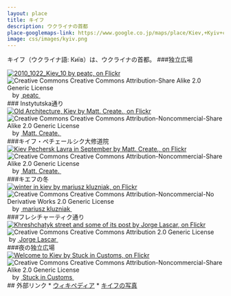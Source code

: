 ```yaml
---
layout: place
title: キイフ
description: ウクライナの首都
place-googlemaps-link: https://www.google.co.jp/maps/place/Kiev,+Kyiv+city,+Ukraine/
image: css/images/kyiv.png
---
```

キイフ（ウクライナ語: Київ）は、ウクライナの首都。
###独立広場
<div about='https://farm6.static.flickr.com/5099/5405318633_d213593186_b.jpg'><a href='https://www.flickr.com/photos/peatc/5405318633/' target='_blank'><img xmlns:dct='http://purl.org/dc/terms/' href='http://purl.org/dc/dcmitype/StillImage' rel='dct:type' src='https://farm6.static.flickr.com/5099/5405318633_d213593186_b.jpg' alt='2010_1022_Kiev_10 by peatc, on Flickr' title='2010_1022_Kiev_10 by peatc, on Flickr' border='0'/></a><br/><a rel='license' href='http://creativecommons.org/licenses/by-sa/2.0/' target='_blank'><img src='http://i.creativecommons.org/l/by-sa/2.0/80x15.png' alt='Creative Commons Creative Commons Attribution-Share Alike 2.0 Generic License' title='Creative Commons Creative Commons Attribution-Share Alike 2.0 Generic License' border='0' align='left'></a>&nbsp; &nbsp;by&nbsp;<a href='https://www.flickr.com/people/peatc/' target='_blank'>&nbsp;</a><a xmlns:cc='http://creativecommons.org/ns#' rel='cc:attributionURL' property='cc:attributionName' href='https://www.flickr.com/people/peatc/' target='_blank'>peatc</a><a href='http://www.imagecodr.org/' target='_blank'>&nbsp;</a></div>
### Instytutska通り
<div about='https://farm4.static.flickr.com/3819/10962915416_1eac115140_b.jpg'><a href='https://www.flickr.com/photos/mattsh/10962915416/' target='_blank'><img xmlns:dct='http://purl.org/dc/terms/' href='http://purl.org/dc/dcmitype/StillImage' rel='dct:type' src='https://farm4.static.flickr.com/3819/10962915416_1eac115140_b.jpg' alt='Old Architecture, Kiev by Matt. Create., on Flickr' title='Old Architecture, Kiev by Matt. Create., on Flickr' border='0'/></a><br/><a rel='license' href='http://creativecommons.org/licenses/by-nc-sa/2.0/' target='_blank'><img src='http://i.creativecommons.org/l/by-nc-sa/2.0/80x15.png' alt='Creative Commons Creative Commons Attribution-Noncommercial-Share Alike 2.0 Generic License' title='Creative Commons Creative Commons Attribution-Noncommercial-Share Alike 2.0 Generic License' border='0' align='left'></a>&nbsp; &nbsp;by&nbsp;<a href='https://www.flickr.com/people/mattsh/' target='_blank'>&nbsp;</a><a xmlns:cc='http://creativecommons.org/ns#' rel='cc:attributionURL' property='cc:attributionName' href='https://www.flickr.com/people/mattsh/' target='_blank'>Matt. Create.</a><a href='http://www.imagecodr.org/' target='_blank'>&nbsp;</a></div>
###キイフ・ペチェールシク大修道院
<div about='https://farm3.static.flickr.com/2884/10872941953_03e1e887d8_b.jpg'><a href='https://www.flickr.com/photos/mattsh/10872941953/' target='_blank'><img xmlns:dct='http://purl.org/dc/terms/' href='http://purl.org/dc/dcmitype/StillImage' rel='dct:type' src='https://farm3.static.flickr.com/2884/10872941953_03e1e887d8_b.jpg' alt='Kiev Pechersk Lavra in September by Matt. Create., on Flickr' title='Kiev Pechersk Lavra in September by Matt. Create., on Flickr' border='0'/></a><br/><a rel='license' href='http://creativecommons.org/licenses/by-nc-sa/2.0/' target='_blank'><img src='http://i.creativecommons.org/l/by-nc-sa/2.0/80x15.png' alt='Creative Commons Creative Commons Attribution-Noncommercial-Share Alike 2.0 Generic License' title='Creative Commons Creative Commons Attribution-Noncommercial-Share Alike 2.0 Generic License' border='0' align='left'></a>&nbsp; &nbsp;by&nbsp;<a href='https://www.flickr.com/people/mattsh/' target='_blank'>&nbsp;</a><a xmlns:cc='http://creativecommons.org/ns#' rel='cc:attributionURL' property='cc:attributionName' href='https://www.flickr.com/people/mattsh/' target='_blank'>Matt. Create.</a><a href='http://www.imagecodr.org/' target='_blank'>&nbsp;</a></div>
###キエフの冬
<div about='https://farm8.static.flickr.com/7007/6785670407_fec54dd55b_b.jpg'><a href='https://www.flickr.com/photos/39997856@N03/6785670407/' target='_blank'><img xmlns:dct='http://purl.org/dc/terms/' href='http://purl.org/dc/dcmitype/StillImage' rel='dct:type' src='https://farm8.static.flickr.com/7007/6785670407_fec54dd55b_b.jpg' alt='winter in kiev by mariusz kluzniak, on Flickr' title='winter in kiev by mariusz kluzniak, on Flickr' border='0'/></a><br/><a rel='license' href='http://creativecommons.org/licenses/by-nc-nd/2.0/' target='_blank'><img src='http://i.creativecommons.org/l/by-nc-nd/2.0/80x15.png' alt='Creative Commons Creative Commons Attribution-Noncommercial-No Derivative Works 2.0 Generic License' title='Creative Commons Creative Commons Attribution-Noncommercial-No Derivative Works 2.0 Generic License' border='0' align='left'></a>&nbsp; &nbsp;by&nbsp;<a href='https://www.flickr.com/people/39997856@N03/' target='_blank'>&nbsp;</a><a xmlns:cc='http://creativecommons.org/ns#' rel='cc:attributionURL' property='cc:attributionName' href='https://www.flickr.com/people/39997856@N03/' target='_blank'>mariusz kluzniak</a><a href='http://www.imagecodr.org/' target='_blank'>&nbsp;</a></div>
###フレシチャーティク通り
<div about='https://farm9.static.flickr.com/8100/8601882380_e7249da8a7_b.jpg'><a href='https://www.flickr.com/photos/jlascar/8601882380/' target='_blank'><img xmlns:dct='http://purl.org/dc/terms/' href='http://purl.org/dc/dcmitype/StillImage' rel='dct:type' src='https://farm9.static.flickr.com/8100/8601882380_e7249da8a7_b.jpg' alt='Khreshchatyk street and some of its post by Jorge Lascar, on Flickr' title='Khreshchatyk street and some of its post by Jorge Lascar, on Flickr' border='0'/></a><br/><a rel='license' href='http://creativecommons.org/licenses/by/2.0/' target='_blank'><img src='http://i.creativecommons.org/l/by/2.0/80x15.png' alt='Creative Commons Creative Commons Attribution 2.0 Generic License' title='Creative Commons Creative Commons Attribution 2.0 Generic License' border='0' align='left'></a>&nbsp; &nbsp;by&nbsp;<a href='https://www.flickr.com/people/jlascar/' target='_blank'>&nbsp;</a><a xmlns:cc='http://creativecommons.org/ns#' rel='cc:attributionURL' property='cc:attributionName' href='https://www.flickr.com/people/jlascar/' target='_blank'>Jorge Lascar</a><a href='http://www.imagecodr.org/' target='_blank'>&nbsp;</a></div>
###夜の独立広場
<div about='https://farm1.static.flickr.com/147/375879145_fb2e367425_b.jpg'><a href='https://www.flickr.com/photos/stuckincustoms/375879145/' target='_blank'><img xmlns:dct='http://purl.org/dc/terms/' href='http://purl.org/dc/dcmitype/StillImage' rel='dct:type' src='https://farm1.static.flickr.com/147/375879145_fb2e367425_b.jpg' alt='Welcome to Kiev by Stuck in Customs, on Flickr' title='Welcome to Kiev by Stuck in Customs, on Flickr' border='0'/></a><br/><a rel='license' href='http://creativecommons.org/licenses/by-nc-sa/2.0/' target='_blank'><img src='http://i.creativecommons.org/l/by-nc-sa/2.0/80x15.png' alt='Creative Commons Creative Commons Attribution-Noncommercial-Share Alike 2.0 Generic License' title='Creative Commons Creative Commons Attribution-Noncommercial-Share Alike 2.0 Generic License' border='0' align='left'></a>&nbsp; &nbsp;by&nbsp;<a href='https://www.flickr.com/people/stuckincustoms/' target='_blank'>&nbsp;</a><a xmlns:cc='http://creativecommons.org/ns#' rel='cc:attributionURL' property='cc:attributionName' href='https://www.flickr.com/people/stuckincustoms/' target='_blank'>Stuck in Customs</a><a href='http://www.imagecodr.org/' target='_blank'>&nbsp;</a></div>
## 外部リンク
* <a href="http://ja.wikipedia.org/wiki/%E3%82%AD%E3%82%A8%E3%83%95">ウィキペディア</a>
* <a href="http://www.pbase.com/bmcmorrow/kiev">キイフの写真</a>
